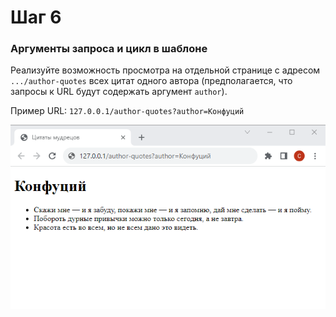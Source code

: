 # Шаг 6

### Аргументы запроса и цикл в шаблоне

Реализуйте возможность просмотра на отдельной странице c адресом `.../author-quotes` всех цитат одного автора (предполагается, что запросы к URL будут содержать аргумент `author`).

Пример URL:
`127.0.0.1/author-quotes?author=Конфуций`

<kbd>
    <img src="images/06.png">
</kbd>